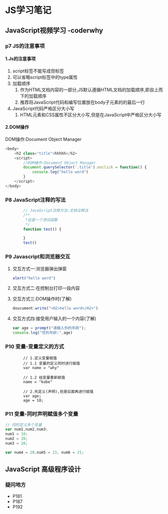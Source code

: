 # JS学习笔记

## JavaScript视频学习 -coderwhy

### p7 JS的注意事项

#### 1.Js的注意事项

1. script标签不能写成但标签
2. 可以省略script标签中的type属性
3. 加载顺序
   1. 作为HTML文档内容的一部分,JS默认遵循HTML文档的加载顺序,即自上而下的加载顺序
   2. 推荐将JavaScript代码和编写位置放在body子元素的的最后一行
4. JavaScript代码严格区分大小写
   1. HTML元素和CSS属性不区分大小写,但是在JavaScript中严格区分大小写

####  2.DOM操作

DOM操作:Document Object Manager

```js
<body>
    <h2 class="title">hhhhh</h2>
    <script>
        //DOM操作:Document Object Manager
        document.querySelector('.title').onclick = function() {
            console.log("hello word")
        }
    </script>
</body>
```

### P8 JavaScript注释的写法

```js
        // JavaScript注释方法:文档注释法
        /**
         *这是一个测试函数
         */
        function test() {

        }
        test()
```

### P9 Javascript和浏览器交互

1. 交互方式一:浏览器弹出弹窗

   ```js
   alert("hello word")
   ```

2. 交互方式二:在控制台打印一段内容

3. 交互方式三:DOM操作时(了解)

   ```js
   doucument.write("<H2>hello word</H2>")
   ```

4. 交互方式四:接受用户输入的一个内容(了解)

   ```js
   var age = prompt("请输入你的年龄");
   console.log("您的年龄:",age)
   ```

### P10 变量-变量定义的方式

```
        // 1.定义变量赋值
        // 1.1 变量的定义同时进行赋值
        var name = "why"

        // 1.2 给变量重新赋值
        name = "kobe"

        // 2.先定义(声明),但是后面再进行赋值
        var age;
        age = 10;
```



### P11 变量-同时声明赋值多个变量

```js
// 同时定义多个变量
var num1,num2,num3;
num1 = 10;
num2 = 20;
num3 = 20;

var num4 = 20,num5 = 23, num6 = 21;
```

## JavaScript 高级程序设计

### 疑问地方

- P181
- P187
- P192



